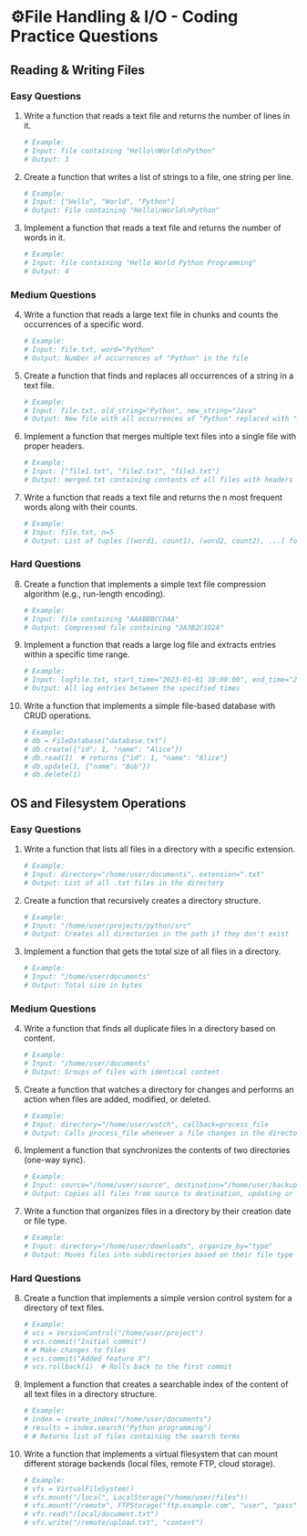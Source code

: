 # ⚙️File Handling & I/O - Coding Practice Questions

## Reading & Writing Files

### Easy Questions
1. Write a function that reads a text file and returns the number of lines in it.
   ```python
   # Example:
   # Input: file containing "Hello\nWorld\nPython"
   # Output: 3
   ```

2. Create a function that writes a list of strings to a file, one string per line.
   ```python
   # Example:
   # Input: ["Hello", "World", "Python"]
   # Output: File containing "Hello\nWorld\nPython"
   ```

3. Implement a function that reads a text file and returns the number of words in it.
   ```python
   # Example:
   # Input: file containing "Hello World Python Programming"
   # Output: 4
   ```

### Medium Questions
4. Write a function that reads a large text file in chunks and counts the occurrences of a specific word.
   ```python
   # Example:
   # Input: file.txt, word="Python"
   # Output: Number of occurrences of "Python" in the file
   ```

5. Create a function that finds and replaces all occurrences of a string in a text file.
   ```python
   # Example:
   # Input: file.txt, old_string="Python", new_string="Java"
   # Output: New file with all occurrences of "Python" replaced with "Java"
   ```

6. Implement a function that merges multiple text files into a single file with proper headers.
   ```python
   # Example:
   # Input: ["file1.txt", "file2.txt", "file3.txt"]
   # Output: merged.txt containing contents of all files with headers
   ```

7. Write a function that reads a text file and returns the n most frequent words along with their counts.
   ```python
   # Example:
   # Input: file.txt, n=5
   # Output: List of tuples [(word1, count1), (word2, count2), ...] for the 5 most frequent words
   ```

### Hard Questions
8. Create a function that implements a simple text file compression algorithm (e.g., run-length encoding).
   ```python
   # Example:
   # Input: file containing "AAABBBCCDAA"
   # Output: Compressed file containing "3A3B2C1D2A"
   ```

9. Implement a function that reads a large log file and extracts entries within a specific time range.
   ```python
   # Example:
   # Input: logfile.txt, start_time="2023-01-01 10:00:00", end_time="2023-01-01 11:00:00"
   # Output: All log entries between the specified times
   ```

10. Write a function that implements a simple file-based database with CRUD operations.
    ```python
    # Example:
    # db = FileDatabase("database.txt")
    # db.create({"id": 1, "name": "Alice"})
    # db.read(1)  # returns {"id": 1, "name": "Alice"}
    # db.update(1, {"name": "Bob"})
    # db.delete(1)
    ```

## OS and Filesystem Operations

### Easy Questions
1. Write a function that lists all files in a directory with a specific extension.
   ```python
   # Example:
   # Input: directory="/home/user/documents", extension=".txt"
   # Output: List of all .txt files in the directory
   ```

2. Create a function that recursively creates a directory structure.
   ```python
   # Example:
   # Input: "/home/user/projects/python/src"
   # Output: Creates all directories in the path if they don't exist
   ```

3. Implement a function that gets the total size of all files in a directory.
   ```python
   # Example:
   # Input: "/home/user/documents"
   # Output: Total size in bytes
   ```

### Medium Questions
4. Write a function that finds all duplicate files in a directory based on content.
   ```python
   # Example:
   # Input: "/home/user/documents"
   # Output: Groups of files with identical content
   ```

5. Create a function that watches a directory for changes and performs an action when files are added, modified, or deleted.
   ```python
   # Example:
   # Input: directory="/home/user/watch", callback=process_file
   # Output: Calls process_file whenever a file changes in the directory
   ```

6. Implement a function that synchronizes the contents of two directories (one-way sync).
   ```python
   # Example:
   # Input: source="/home/user/source", destination="/home/user/backup"
   # Output: Copies all files from source to destination, updating or adding as needed
   ```

7. Write a function that organizes files in a directory by their creation date or file type.
   ```python
   # Example:
   # Input: directory="/home/user/downloads", organize_by="type"
   # Output: Moves files into subdirectories based on their file type
   ```

### Hard Questions
8. Create a function that implements a simple version control system for a directory of text files.
   ```python
   # Example:
   # vcs = VersionControl("/home/user/project")
   # vcs.commit("Initial commit")
   # # Make changes to files
   # vcs.commit("Added feature X")
   # vcs.rollback(1)  # Rolls back to the first commit
   ```

9. Implement a function that creates a searchable index of the content of all text files in a directory structure.
   ```python
   # Example:
   # index = create_index("/home/user/documents")
   # results = index.search("Python programming")
   # # Returns list of files containing the search terms
   ```

10. Write a function that implements a virtual filesystem that can mount different storage backends (local files, remote FTP, cloud storage).
    ```python
    # Example:
    # vfs = VirtualFileSystem()
    # vfs.mount("/local", LocalStorage("/home/user/files"))
    # vfs.mount("/remote", FTPStorage("ftp.example.com", "user", "pass"))
    # vfs.read("/local/document.txt")
    # vfs.write("/remote/upload.txt", "content")
    ```